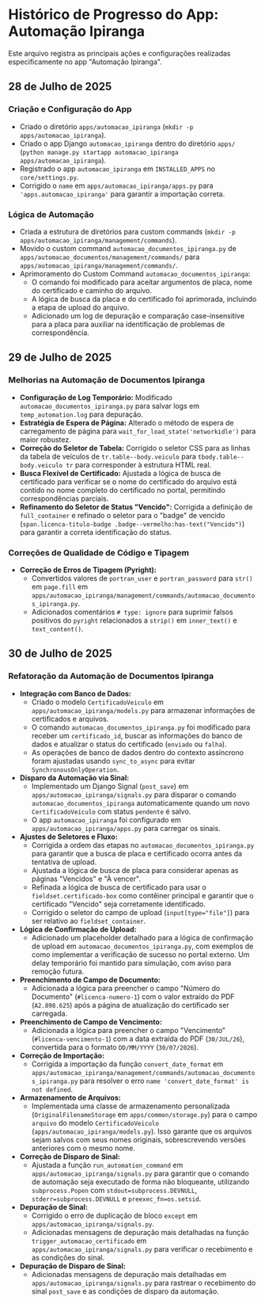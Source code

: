 # Histórico de Progresso do App: Automação Ipiranga

Este arquivo registra as principais ações e configurações realizadas especificamente no app "Automação Ipiranga".

## 28 de Julho de 2025

### Criação e Configuração do App
- Criado o diretório `apps/automacao_ipiranga` (`mkdir -p apps/automacao_ipiranga`).
- Criado o app Django `automacao_ipiranga` dentro do diretório `apps/` (`python manage.py startapp automacao_ipiranga apps/automacao_ipiranga`).
- Registrado o app `automacao_ipiranga` em `INSTALLED_APPS` no `core/settings.py`.
- Corrigido o `name` em `apps/automacao_ipiranga/apps.py` para `'apps.automacao_ipiranga'` para garantir a importação correta.

### Lógica de Automação
- Criada a estrutura de diretórios para custom commands (`mkdir -p apps/automacao_ipiranga/management/commands`).
- Movido o custom command `automacao_documentos_ipiranga.py` de `apps/automacao_documentos/management/commands/` para `apps/automacao_ipiranga/management/commands/`.
- Aprimoramento do Custom Command `automacao_documentos_ipiranga`:
    - O comando foi modificado para aceitar argumentos de placa, nome do certificado e caminho do arquivo.
    - A lógica de busca da placa e do certificado foi aprimorada, incluindo a etapa de upload do arquivo.
    - Adicionado um log de depuração e comparação case-insensitive para a placa para auxiliar na identificação de problemas de correspondência.

## 29 de Julho de 2025

### Melhorias na Automação de Documentos Ipiranga
- **Configuração de Log Temporário:** Modificado `automacao_documentos_ipiranga.py` para salvar logs em `temp_automation.log` para depuração.
- **Estratégia de Espera de Página:** Alterado o método de espera de carregamento de página para `wait_for_load_state('networkidle')` para maior robustez.
- **Correção do Seletor de Tabela:** Corrigido o seletor CSS para as linhas da tabela de veículos de `tr.table--body.veiculo` para `tbody.table--body.veiculo tr` para corresponder à estrutura HTML real.
- **Busca Flexível de Certificado:** Ajustada a lógica de busca de certificado para verificar se o nome do certificado do arquivo está contido no nome completo do certificado no portal, permitindo correspondências parciais.
- **Refinamento do Seletor de Status "Vencido":** Corrigida a definição de `full_container` e refinado o seletor para o "badge" de vencido (`span.licenca-titulo-badge .badge--vermelho:has-text("Vencido")`) para garantir a correta identificação do status.

### Correções de Qualidade de Código e Tipagem
- **Correção de Erros de Tipagem (Pyright):**
    - Convertidos valores de `portran_user` e `portran_password` para `str()` em `page.fill` em `apps/automacao_ipiranga/management/commands/automacao_documentos_ipiranga.py`.
    - Adicionados comentários `# type: ignore` para suprimir falsos positivos do `pyright` relacionados a `strip()` em `inner_text()` e `text_content()`.

## 30 de Julho de 2025

### Refatoração da Automação de Documentos Ipiranga
- **Integração com Banco de Dados:**
    - Criado o modelo `CertificadoVeiculo` em `apps/automacao_ipiranga/models.py` para armazenar informações de certificados e arquivos.
    - O comando `automacao_documentos_ipiranga.py` foi modificado para receber um `certificado_id`, buscar as informações do banco de dados e atualizar o status do certificado (`enviado` ou `falha`).
    - As operações de banco de dados dentro do contexto assíncrono foram ajustadas usando `sync_to_async` para evitar `SynchronousOnlyOperation`.
- **Disparo da Automação via Sinal:**
    - Implementado um Django Signal (`post_save`) em `apps/automacao_ipiranga/signals.py` para disparar o comando `automacao_documentos_ipiranga` automaticamente quando um novo `CertificadoVeiculo` com status `pendente` é salvo.
    - O app `automacao_ipiranga` foi configurado em `apps/automacao_ipiranga/apps.py` para carregar os sinais.
- **Ajustes de Seletores e Fluxo:**
    - Corrigida a ordem das etapas no `automacao_documentos_ipiranga.py` para garantir que a busca de placa e certificado ocorra antes da tentativa de upload.
    - Ajustada a lógica de busca de placa para considerar apenas as páginas "Vencidos" e "À vencer".
    - Refinada a lógica de busca de certificado para usar o `fieldset.certificado-box` como contêiner principal e garantir que o certificado "Vencido" seja corretamente identificado.
    - Corrigido o seletor do campo de upload (`input[type="file"]`) para ser relativo ao `fieldset_container`.
- **Lógica de Confirmação de Upload:**
    - Adicionado um placeholder detalhado para a lógica de confirmação de upload em `automacao_documentos_ipiranga.py`, com exemplos de como implementar a verificação de sucesso no portal externo. Um delay temporário foi mantido para simulação, com aviso para remoção futura.
- **Preenchimento de Campo de Documento:**
    - Adicionada a lógica para preencher o campo "Número do Documento" (`#licenca-numero-1`) com o valor extraído do PDF (`A2.898.625`) após a página de atualização do certificado ser carregada.
- **Preenchimento de Campo de Vencimento:**
    - Adicionada a lógica para preencher o campo "Vencimento" (`#licenca-vencimento-1`) com a data extraída do PDF (`30/JUL/26`), convertida para o formato `DD/MM/YYYY` (`30/07/2026`).
- **Correção de Importação:**
    - Corrigida a importação da função `convert_date_format` em `apps/automacao_ipiranga/management/commands/automacao_documentos_ipiranga.py` para resolver o erro `name 'convert_date_format' is not defined`.
- **Armazenamento de Arquivos:**
    - Implementada uma classe de armazenamento personalizada (`OriginalFilenameStorage` em `apps/common/storage.py`) para o campo `arquivo` do modelo `CertificadoVeiculo` (`apps/automacao_ipiranga/models.py`). Isso garante que os arquivos sejam salvos com seus nomes originais, sobrescrevendo versões anteriores com o mesmo nome.
- **Correção de Disparo de Sinal:**
    - Ajustada a função `run_automation_command` em `apps/automacao_ipiranga/signals.py` para garantir que o comando de automação seja executado de forma não bloqueante, utilizando `subprocess.Popen` com `stdout=subprocess.DEVNULL`, `stderr=subprocess.DEVNULL` e `preexec_fn=os.setsid`.
- **Depuração de Sinal:**
    - Corrigido o erro de duplicação de bloco `except` em `apps/automacao_ipiranga/signals.py`.
    - Adicionadas mensagens de depuração mais detalhadas na função `trigger_automacao_certificado` em `apps/automacao_ipiranga/signals.py` para verificar o recebimento e as condições do sinal.
- **Depuração de Disparo de Sinal:**
    - Adicionadas mensagens de depuração mais detalhadas em `apps/automacao_ipiranga/signals.py` para rastrear o recebimento do sinal `post_save` e as condições de disparo da automação.
